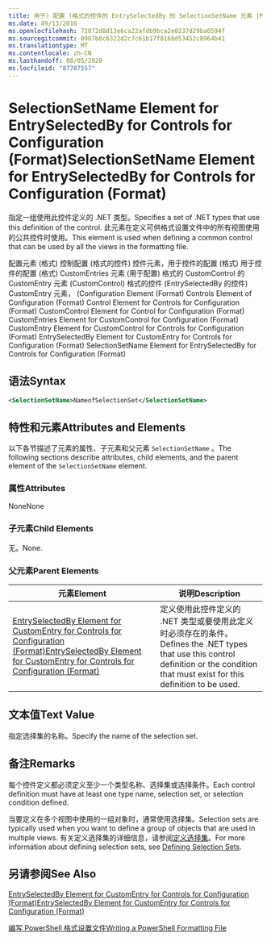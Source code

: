 ```yaml
---
title: 用于) 配置 (格式的控件的 EntrySelectedBy 的 SelectionSetName 元素 |Microsoft Docs
ms.date: 09/13/2016
ms.openlocfilehash: 72072d8d13e6ca22afdb9bca2e0237d29ba0594f
ms.sourcegitcommit: 0907b8c6322d2c7c61b17f8168d53452c8964b41
ms.translationtype: MT
ms.contentlocale: zh-CN
ms.lasthandoff: 08/05/2020
ms.locfileid: "87787557"
---
```

# <a name="selectionsetname-element-for-entryselectedby-for-controls-for-configuration-format"></a><span data-ttu-id="ba6e3-102">SelectionSetName Element for EntrySelectedBy for Controls for Configuration (Format)</span><span class="sxs-lookup"><span data-stu-id="ba6e3-102">SelectionSetName Element for EntrySelectedBy for Controls for Configuration (Format)</span></span>

<span data-ttu-id="ba6e3-103">指定一组使用此控件定义的 .NET 类型。</span><span class="sxs-lookup"><span data-stu-id="ba6e3-103">Specifies a set of .NET types that use this definition of the control.</span></span> <span data-ttu-id="ba6e3-104">此元素在定义可供格式设置文件中的所有视图使用的公共控件时使用。</span><span class="sxs-lookup"><span data-stu-id="ba6e3-104">This element is used when defining a common control that can be used by all the views in the formatting file.</span></span>

<span data-ttu-id="ba6e3-105">配置元素 (格式) 控制配置 (格式的控件) 控件元素，用于控件的配置 (格式) 用于控件的配置 (格式) CustomEntries 元素 (用于配置) 格式的 CustomControl 的 CustomEntry 元素 (CustomControl) 格式的控件 (EntrySelectedBy 的控件) CustomEntry 元素， (</span><span class="sxs-lookup"><span data-stu-id="ba6e3-105">Configuration Element (Format) Controls Element of Configuration (Format) Control Element for Controls for Configuration (Format) CustomControl Element for Control for Configuration (Format) CustomEntries Element for CustomControl for Configuration (Format) CustomEntry Element for CustomControl for Controls for Configuration (Format) EntrySelectedBy Element for CustomEntry for Controls for Configuration (Format) SelectionSetName Element for EntrySelectedBy for Controls for Configuration (Format)</span></span>

## <a name="syntax"></a><span data-ttu-id="ba6e3-106">语法</span><span class="sxs-lookup"><span data-stu-id="ba6e3-106">Syntax</span></span>

```xml
<SelectionSetName>NameofSelectionSet</SelectionSetName>

```

## <a name="attributes-and-elements"></a><span data-ttu-id="ba6e3-107">特性和元素</span><span class="sxs-lookup"><span data-stu-id="ba6e3-107">Attributes and Elements</span></span>

<span data-ttu-id="ba6e3-108">以下各节描述了元素的属性、子元素和父元素 `SelectionSetName` 。</span><span class="sxs-lookup"><span data-stu-id="ba6e3-108">The following sections describe attributes, child elements, and the parent element of the `SelectionSetName` element.</span></span>

### <a name="attributes"></a><span data-ttu-id="ba6e3-109">属性</span><span class="sxs-lookup"><span data-stu-id="ba6e3-109">Attributes</span></span>

<span data-ttu-id="ba6e3-110">None</span><span class="sxs-lookup"><span data-stu-id="ba6e3-110">None</span></span>

### <a name="child-elements"></a><span data-ttu-id="ba6e3-111">子元素</span><span class="sxs-lookup"><span data-stu-id="ba6e3-111">Child Elements</span></span>

<span data-ttu-id="ba6e3-112">无。</span><span class="sxs-lookup"><span data-stu-id="ba6e3-112">None.</span></span>

### <a name="parent-elements"></a><span data-ttu-id="ba6e3-113">父元素</span><span class="sxs-lookup"><span data-stu-id="ba6e3-113">Parent Elements</span></span>

|<span data-ttu-id="ba6e3-114">元素</span><span class="sxs-lookup"><span data-stu-id="ba6e3-114">Element</span></span>|<span data-ttu-id="ba6e3-115">说明</span><span class="sxs-lookup"><span data-stu-id="ba6e3-115">Description</span></span>|
|-------------|-----------------|
|[<span data-ttu-id="ba6e3-116">EntrySelectedBy Element for CustomEntry for Controls for Configuration (Format)</span><span class="sxs-lookup"><span data-stu-id="ba6e3-116">EntrySelectedBy Element for CustomEntry for Controls for Configuration (Format)</span></span>](./entryselectedby-element-for-customentry-for-controls-for-configuration-format.md)|<span data-ttu-id="ba6e3-117">定义使用此控件定义的 .NET 类型或要使用此定义时必须存在的条件。</span><span class="sxs-lookup"><span data-stu-id="ba6e3-117">Defines the .NET types that use this control definition or the condition that must exist for this definition to be used.</span></span>|

## <a name="text-value"></a><span data-ttu-id="ba6e3-118">文本值</span><span class="sxs-lookup"><span data-stu-id="ba6e3-118">Text Value</span></span>

<span data-ttu-id="ba6e3-119">指定选择集的名称。</span><span class="sxs-lookup"><span data-stu-id="ba6e3-119">Specify the name of the selection set.</span></span>

## <a name="remarks"></a><span data-ttu-id="ba6e3-120">备注</span><span class="sxs-lookup"><span data-stu-id="ba6e3-120">Remarks</span></span>

<span data-ttu-id="ba6e3-121">每个控件定义都必须定义至少一个类型名称、选择集或选择条件。</span><span class="sxs-lookup"><span data-stu-id="ba6e3-121">Each control definition must have at least one type name, selection set, or selection condition defined.</span></span>

<span data-ttu-id="ba6e3-122">当要定义在多个视图中使用的一组对象时，通常使用选择集。</span><span class="sxs-lookup"><span data-stu-id="ba6e3-122">Selection sets are typically used when you want to define a group of objects that are used in multiple views.</span></span> <span data-ttu-id="ba6e3-123">有关定义选择集的详细信息，请参阅[定义选择集](./defining-selection-sets.md)。</span><span class="sxs-lookup"><span data-stu-id="ba6e3-123">For more information about defining selection sets, see [Defining Selection Sets](./defining-selection-sets.md).</span></span>

## <a name="see-also"></a><span data-ttu-id="ba6e3-124">另请参阅</span><span class="sxs-lookup"><span data-stu-id="ba6e3-124">See Also</span></span>

[<span data-ttu-id="ba6e3-125">EntrySelectedBy Element for CustomEntry for Controls for Configuration (Format)</span><span class="sxs-lookup"><span data-stu-id="ba6e3-125">EntrySelectedBy Element for CustomEntry for Controls for Configuration (Format)</span></span>](./entryselectedby-element-for-customentry-for-controls-for-configuration-format.md)

[<span data-ttu-id="ba6e3-126">编写 PowerShell 格式设置文件</span><span class="sxs-lookup"><span data-stu-id="ba6e3-126">Writing a PowerShell Formatting File</span></span>](./writing-a-powershell-formatting-file.md)
